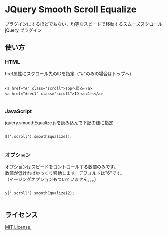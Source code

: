 <h1>JQuery Smooth Scroll Equalize</h1>
<p>プラグインにするほどでもない、均等なスピードで移動するスムーズスクロール jQuery プラグイン</p>
<h2>使い方</h2>
<h3>HTML</h3>
<p>href属性にスクロール先のIDを指定（"#"のみの場合はトップへ)</p>
<pre>
<code>
&lt;a href="#" class="scroll"&gt;Topへ戻る&lt;/a&gt;
&lt;a href="#sec1" class="scroll"&gt;ID sec1へ&lt;/a&gt;
</code>
</pre>
<h3>JavaScript</h3>
<p>jquery.smoothEqualize.jsを読み込んで下記の様に指定</p>
<pre>
<code>
$('.scroll').smoothEqualize();
</code>
</pre>
<h3>オプション</h3>
<p>オプションはスピードをコントロールする数値のみです。<br>数値が低ければゆっくり移動します。デフォルトは"6"です。<br>（イージングオプションもついていません。。。）</p>
<pre>
<code>
$('.scroll').smoothEqualize(2);
</code>
</pre>
<h2>ライセンス</h2>
<p><a href="http://opensource.org/licenses/mit-license.php">MIT License.</a></p>
